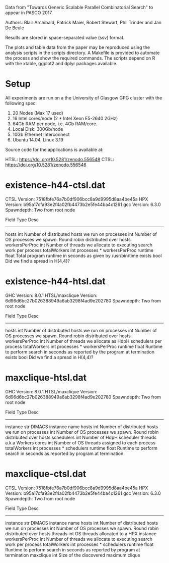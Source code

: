 Data from "Towards Generic Scalable Parallel Combinatorial Search" to appear in
PASCO 2017.

Authors: Blair Archibald, Patrick Maier, Robert Stewart, Phil Trinder and Jan De Beule

Results are stored in space-separated value (ssv) format. 

The plots and table data from the paper may be reproduced using the analysis
scripts in the scripts directory. A Makefile is provided to automate the process
and show the required commands. The scripts depend on R with the xtable, ggplot2
and dplyr packages available.

Setup
======

All experiments are run on a the University of Glasgow GPG cluster with the following spec:

1.  20 Nodes (Max 17 used)
2.  16 Intel cores/node (2 \* Intel Xeon E5-2640 2GHz)
3.  64Gb RAM per node, i.e. 4Gb RAM/core.
4.  Local Disk: 300Gb/node
5.  10Gb Ethernet Interconnect
6.  Ubuntu 14.04, Linux 3.19

Source code for the applications is available at:

HTSL: https://doi.org/10.5281/zenodo.556548 
CTSL: https://doi.org/10.5281/zenodo.556546

existence-h44-ctsl.dat
===========================

CTSL Version: 7518fbfe76a7b0df906bcc8a9d9995d8aa4be45a 
HPX Version: b95a17cfa93e2f4a02fb4473b2e5fe44ba4c1261 
gcc Version: 6.3.0
Spawndepth: Two from root node

  Field            Type    Desc
  ---------------- ------- ---------------------------------------------------------------------
  hosts            int     Number of distributed hosts we run on
  processes        int     Number of OS processes we spawn. Round robin distributed over hosts
  workersPerProc   int     Number of threads we allocate to executing search work per process
  totalWorkers     int     processes * workersPerProc
  runtime          float   Total program runtime in seconds as given by /usr/bin/time
  exists           bool    Did we find a spread in H(4,4)?

existence-h44-htsl.dat
============================

GHC Version: 8.0.1 
HTSL/maxclique Version: 6d96d6bc27b026388949a6ab3298f4ad9e202780
Spawndepth: Two from root node

  Field            Type    Desc
  ---------------- ------- --------------------------------------------------------------------------------
  hosts            int     Number of distributed hosts we run on
  processes        int     Number of OS processes we spawn. Round robin distributed over hosts
  workersPerProc   int     Number of threads we allocate as HdpH schedulers per process
  totalWorkers     int     processes * workersPerProc
  runtime          float   Runtime to perform search in seconds as reported by the program at termination
  exists           bool    Did we find a spread in H(4,4)?

maxclique-htsl.dat
=======================

GHC Version: 8.0.1 
HTSL/maxclique Version: 6d96d6bc27b026388949a6ab3298f4ad9e202780 
Spawndepth: Two from root node

  Field          Type    Desc
  -------------- ------- ----------------------------------------------------------------------------
  instance       str     DIMACS instance name
  hosts          int     Number of distributed hosts we run on
  processes      int     Number of OS processes we spawn. Round robin distributed over hosts
  schedulers     int     Number of HdpH scheduler threads a.k.a Workers
  cores          int     Number of OS threads assigned to each process
  totalWorkers   int     processes * schedulers
  runtime        float   Runtime to perform search in seconds as reported by program at termination

maxclique-ctsl.dat
=====================

CTSL Version: 7518fbfe76a7b0df906bcc8a9d9995d8aa4be45a 
HPX Version: b95a17cfa93e2f4a02fb4473b2e5fe44ba4c1261
gcc Version: 6.3.0
Spawndepth: Two from root node

  Field            Type    Desc
  ---------------- ------- ----------------------------------------------------------------------------
  instance         str     DIMACS instance name
  hosts            int     Number of distributed hosts we run on
  processes        int     Number of OS processes we spawn. Round robin distributed over hosts
  threads          int     OS threads allocated to a HPX instance
  workersPerProc   int     Number of threads we allocate to executing search work per process
  totalWorkers     int     processes * schedulers
  runtime          float   Runtime to perform search in seconds as reported by program at termination
  maxclique        int     Size of the discovered maximum clique
